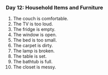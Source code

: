 

### Day 12: Household Items and Furniture
1. The couch is comfortable.
2. The TV is too loud.
3. The fridge is empty.
4. The window is open.
5. The bed is too small.
6. The carpet is dirty.
7. The lamp is broken.
8. The table is set.
9. The bathtub is full.
10. The closet is messy.